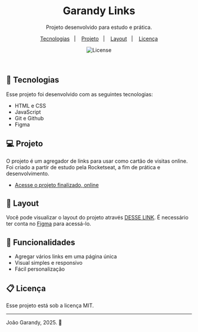 <h1 align="center"> Garandy Links </h1>

<p align="center">
Projeto desenvolvido para estudo e prática. <br/>
</p>

<p align="center">
  <a href="#-tecnologias">Tecnologias</a>&nbsp;&nbsp;&nbsp;|&nbsp;&nbsp;&nbsp;
  <a href="#-projeto">Projeto</a>&nbsp;&nbsp;&nbsp;|&nbsp;&nbsp;&nbsp;
  <a href="#-layout">Layout</a>&nbsp;&nbsp;&nbsp;|&nbsp;&nbsp;&nbsp;
  <a href="#memo-licença">Licença</a>
</p>

<p align="center">
  <img alt="License" src="https://img.shields.io/static/v1?label=license&message=MIT&color=49AA26&labelColor=000000">
</p>

<br>

## 🚀 Tecnologias

Esse projeto foi desenvolvido com as seguintes tecnologias:

- HTML e CSS
- JavaScript
- Git e Github
- Figma

## 💻 Projeto

O projeto é um agregador de links para usar como cartão de visitas online. Foi criado a partir de estudo pela Rocketseat, a fim de prática e desenvolvimento.

- [Acesse o projeto finalizado, online](https://maykbrito.github.io/devlinks)

## 🔖 Layout

Você pode visualizar o layout do projeto através [DESSE LINK](https://www.figma.com/community/file/1187422022288947321). É necessário ter conta no [Figma](https://figma.com) para acessá-lo.

## 🌟 Funcionalidades

- Agregar vários links em uma página única
- Visual simples e responsivo
- Fácil personalização

## 📋 Licença

Esse projeto está sob a licença MIT.

---

João Garandy, 2025. 🚀
